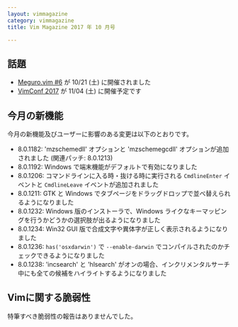 ```yaml
---
layout: vimmagazine
category: vimmagazine
title: Vim Magazine 2017 年 10 月号

---
```


## 話題

*   [Meguro.vim #6](https://megurovim.connpass.com/event/67608/) が 10/21 (土) に開催されました
*   [VimConf 2017](http://vim-jp.org/blog/2017/08/04/vimconf2017-venue-and-date-ja.html) が 11/04 (土) に開催予定です

## 今月の新機能

今月の新機能及びユーザーに影響のある変更は以下のとおりです。

*   8.0.1182: 'mzschemedll' オプションと 'mzschemegcdll' オプションが追加されました (関連パッチ: 8.0.1213)
*   8.0.1192: Windows で端末機能がデフォルトで有効になりました
*   8.0.1206: コマンドラインに入る時・抜ける時に実行される `CmdlineEnter` イベントと `CmdlineLeave` イベントが追加されました
*   8.0.1211: GTK と Windows でタブページをドラッグドロップで並べ替えられるようになりました
*   8.0.1232: Windows 版のインストーラで、Windows ライクなキーマッピングを行うかどうかの選択肢が出るようになりました
*   8.0.1234: Win32 GUI 版で合成文字や異体字が正しく表示されるようになりました
*   8.0.1236: `has('osxdarwin')` で `--enable-darwin` でコンパイルされたのかチェックできるようになりました
*   8.0.1238: 'incsearch' と 'hlsearch' がオンの場合、インクリメンタルサーチ中にも全ての候補をハイライトするようになりました

## Vimに関する脆弱性

特筆すべき脆弱性の報告はありませんでした。
